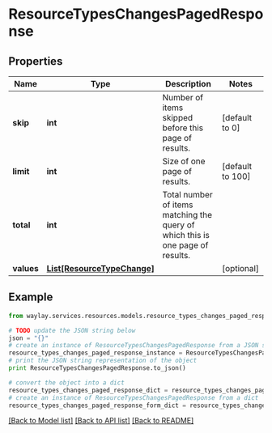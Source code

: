 # ResourceTypesChangesPagedResponse


## Properties

Name | Type | Description | Notes
------------ | ------------- | ------------- | -------------
**skip** | **int** | Number of items skipped before this page of results. | [default to 0]
**limit** | **int** | Size of one page of results. | [default to 100]
**total** | **int** | Total number of items matching the query of which this is one page of results. | 
**values** | [**List[ResourceTypeChange]**](ResourceTypeChange.md) |  | [optional] 

## Example

```python
from waylay.services.resources.models.resource_types_changes_paged_response import ResourceTypesChangesPagedResponse

# TODO update the JSON string below
json = "{}"
# create an instance of ResourceTypesChangesPagedResponse from a JSON string
resource_types_changes_paged_response_instance = ResourceTypesChangesPagedResponse.from_json(json)
# print the JSON string representation of the object
print ResourceTypesChangesPagedResponse.to_json()

# convert the object into a dict
resource_types_changes_paged_response_dict = resource_types_changes_paged_response_instance.to_dict()
# create an instance of ResourceTypesChangesPagedResponse from a dict
resource_types_changes_paged_response_form_dict = resource_types_changes_paged_response.from_dict(resource_types_changes_paged_response_dict)
```
[[Back to Model list]](../README.md#documentation-for-models) [[Back to API list]](../README.md#documentation-for-api-endpoints) [[Back to README]](../README.md)


